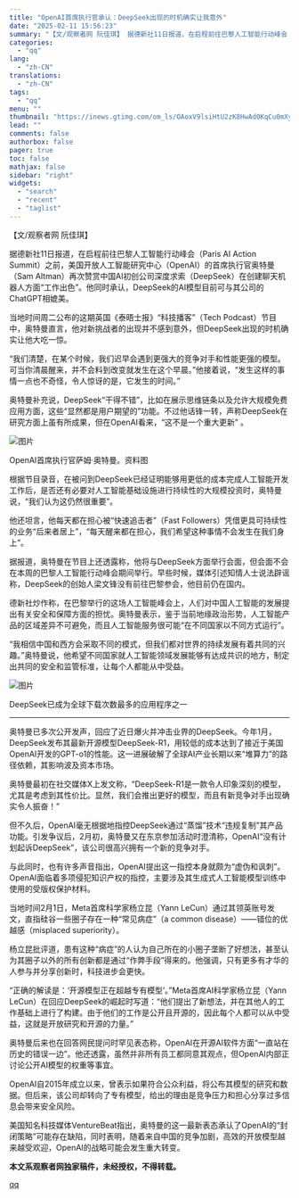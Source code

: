 ```yaml
---
title: "OpenAI首席执行官承认：DeepSeek出现的时机确实让我意外"
date: "2025-02-11 15:56:23"
summary: "【文/观察者网 阮佳琪】 据德新社11日报道，在启程前往巴黎人工智能行动峰会（Paris AI A..."
categories:
  - "qq"
lang:
  - "zh-CN"
translations:
  - "zh-CN"
tags:
  - "qq"
menu: ""
thumbnail: "https://inews.gtimg.com/om_ls/OAoxV9lsiHtU2zK8HwAd0KqCu0mXyisYuflIuoP66-MDwAA_640360/0"
lead: ""
comments: false
authorbox: false
pager: true
toc: false
mathjax: false
sidebar: "right"
widgets:
  - "search"
  - "recent"
  - "taglist"
---
```


【文/观察者网 阮佳琪】

据德新社11日报道，在启程前往巴黎人工智能行动峰会（Paris AI Action Summit）之前，美国开放人工智能研究中心（OpenAI）的首席执行官奥特曼（Sam Altman）再次赞赏中国AI初创公司深度求索（DeepSeek）在创建聊天机器人方面“工作出色”。他同时承认，DeepSeek的AI模型目前可与其公司的ChatGPT相媲美。

当地时间周二公布的这期英国《泰晤士报》“科技播客”（Tech Podcast）节目中，奥特曼直言，他对新挑战者的出现并不感到意外，但DeepSeek出现的时机确实让他大吃一惊。

“我们清楚，在某个时候，我们迟早会遇到更强大的竞争对手和性能更强的模型。可当你清晨醒来，并不会料到改变就发生在这个早晨。”他接着说，“发生这样的事情一点也不奇怪，令人惊讶的是，它发生的时间。”

奥特曼补充说，DeepSeek“干得不错”，比如在展示思维链条以及允许大规模免费应用方面，这些“显然都是用户期望的”功能。不过他话锋一转，声称DeepSeek在研究方面上虽有所成果，但在OpenAI看来，“这不是一个重大更新” 。

![图片](https://inews.gtimg.com/om_bt/ORhS7oFbYychKac4TbLwkj2ou43P7OV1HNgzMrQPBvtQgAA/641)

OpenAI首席执行官萨姆·奥特曼。资料图

根据节目录音，在被问到DeepSeek已经证明能够用更低的成本完成人工智能开发工作后，是否还有必要对人工智能基础设施进行持续性的大规模投资时，奥特曼说，“我们认为这仍然很重要”。

他还坦言，他每天都在担心被“快速追击者”（Fast Followers）凭借更具可持续性的业务“后来者居上”，“每天醒来都在担心，我们希望这种事情不会发生在我们身上”。

据报道，奥特曼在节目上还透露称，他将与DeepSeek方面举行会面，但会面不会在本周的巴黎人工智能行动峰会期间举行。早些时候，媒体引述知情人士说法辟谣称，DeepSeek的创始人梁文锋没有前往巴黎参会，他目前仍在国内。

德新社炒作称，在巴黎举行的这场人工智能峰会上，人们对中国人工智能的发展提出有关安全和保障方面的担忧。奥特曼表示，鉴于当前地缘政治形势，人工智能产品的区域差异不可避免，而且人工智能服务很可能“在不同国家以不同方式运行”。

“我相信中国和西方会采取不同的模式，但我们都对世界的持续发展有着共同的兴趣。”奥特曼说，他希望不同国家就人工智能领域发展能够有达成共识的地方，制定出共同的安全和监管标准，让每个人都能从中受益。

![图片](https://inews.gtimg.com/om_bt/OKKOjlyCryxQyI3810WqN-Fu00EsXwn4AEyCBrDITIk7AAA/641)

DeepSeek已成为全球下载次数最多的应用程序之一

---

奥特曼已多次公开发声，回应了近日爆火并冲击业界的DeepSeek。今年1月，DeepSeek发布其最新开源模型DeepSeek-R1，用较低的成本达到了接近于美国OpenAI开发的GPT-o1的性能。这一进展破解了全球AI产业长期以来“堆算力”的路径依赖，其影响波及资本市场。

奥特曼最初在社交媒体X上发文称，“DeepSeek-R1是一款令人印象深刻的模型，尤其是考虑到其性价比。显然，我们会推出更好的模型，而且有新竞争对手出现确实令人振奋！”

但不久后，OpenAI毫无根据地指控DeepSeek通过“蒸馏”技术“违规复制”其产品功能。引发争议后，2月初，奥特曼又在东京参加活动时澄清称，OpenAI“没有计划起诉DeepSeek”，该公司很高兴拥有一个新的竞争对手。

与此同时，也有许多声音指出，OpenAI提出这一指控本身就颇为“虚伪和讽刺”。OpenAI面临着多项侵犯知识产权的指控，主要涉及其生成式人工智能模型训练中使用的受版权保护材料。

当地时间2月1日，Meta首席科学家杨立昆（Yann LeCun）通过其领英账号发文，直指硅谷一些圈子存在一种“常见病症”（a common disease）——错位的优越感（misplaced superiority）。

杨立昆批评道，患有这种“病症”的人认为自己所在的小圈子垄断了好想法，甚至认为其圈子以外的所有创新都是通过“作弊手段”得来的。他强调，只有更多有才华的人参与并分享创新时，科技进步会更快。

“正确的解读是：‘开源模型正在超越专有模型’。”Meta首席AI科学家杨立昆（Yann LeCun）在回应DeepSeek的崛起时写道：“他们提出了新想法，并在其他人的工作基础上进行了构建。由于他们的工作是公开且开源的，因此每个人都可以从中受益，这就是开放研究和开源的力量。”

奥特曼后来也在回答网民提问时罕见表态称，OpenAI在开源AI软件方面“一直站在历史的错误一边”。他还透露，虽然并非所有员工都同意其观点，但OpenAI内部正讨论公开AI模型的权重等事宜。

OpenAI自2015年成立以来，曾表示如果符合公众利益，将公布其模型的研究和数据。但后来，该公司却转向了专有模型，给出的理由是竞争压力和担心分享过多信息会带来安全风险。

美国知名科技媒体VentureBeat指出，奥特曼的这一最新表态承认了OpenAI的“封闭策略”可能存在缺陷，同时表明，随着来自中国的竞争加剧，高效的开放模型越来越受欢迎，OpenAI的战略可能会发生重大转变。

**本文系观察者网独家稿件，未经授权，不得转载。**

[qq](https://new.qq.com/rain/a/20250211A05Q8300)
